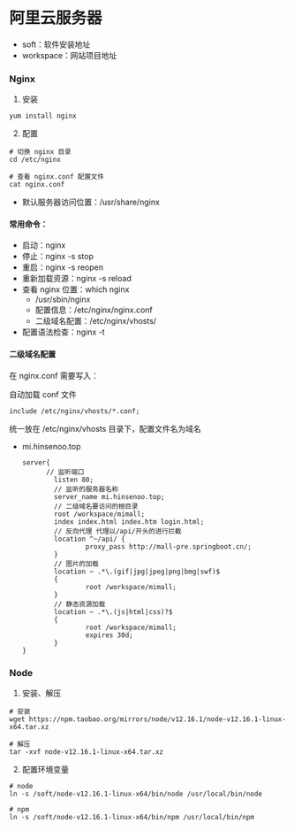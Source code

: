 # 阿里云服务器

- soft：软件安装地址
- workspace：网站项目地址

### Nginx 

1. 安装

`yum install nginx`

2. 配置

```linux
# 切换 nginx 目录
cd /etc/nginx

# 查看 nginx.conf 配置文件
cat nginx.conf
```

- 默认服务器访问位置：/usr/share/nginx

#### 常用命令：

- 启动：nginx
- 停止：nginx -s stop
- 重启：nginx -s reopen
- 重新加载资源：nginx -s reload
- 查看 nginx 位置：which nginx
  - /usr/sbin/nginx
  - 配置信息：/etc/nginx/nginx.conf 
  - 二级域名配置：/etc/nginx/vhosts/ 
- 配置语法检查：nginx -t

#### 二级域名配置

在 nginx.conf 需要写入：

自动加载 conf 文件

`include /etc/nginx/vhosts/*.conf;`

统一放在 /etc/nginx/vhosts 目录下，配置文件名为域名

- mi.hinsenoo.top

  ```linux
  server{
  		// 监听端口
          listen 80;
          // 监听的服务器名称
          server_name mi.hinsenoo.top;
          // 二级域名要访问的根目录
          root /workspace/mimall;
          index index.html index.htm login.html;
          // 反向代理 代理以/api/开头的进行拦截
          location ^~/api/ {
                  proxy_pass http://mall-pre.springboot.cn/;
          }
          // 图片的加载
          location ~ .*\.(gif|jpg|jpeg|png|bmg|swf)$
          {
                  root /workspace/mimall;
          }
          // 静态资源加载
          location ~ .*\.(js|html|css)?$
          {
                  root /workspace/mimall;
                  expires 30d;
          }
  }
  ```
  
  



### Node

1. 安装、解压

```linux
# 安装
wget https://npm.taobao.org/mirrors/node/v12.16.1/node-v12.16.1-linux-x64.tar.xz

# 解压
tar -xvf node-v12.16.1-linux-x64.tar.xz
```

2. 配置环境变量

```linux
# node
ln -s /soft/node-v12.16.1-linux-x64/bin/node /usr/local/bin/node

# npm
ln -s /soft/node-v12.16.1-linux-x64/bin/npm /usr/local/bin/npm

```

